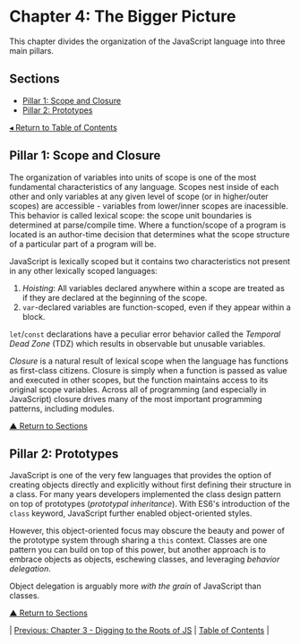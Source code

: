 # Chapter 4: The Bigger Picture
This chapter divides the organization of the JavaScript language into three main pillars.

## Sections
* [Pillar 1: Scope and Closure](#pillar-1-scope-and-closure)
* [Pillar 2: Prototypes](#pillar-2-prototypes)

[◂ Return to Table of Contents](../README.md)

## Pillar 1: Scope and Closure
The organization of variables into units of scope is one of the most fundamental characteristics of any language. Scopes nest inside of each other and only variables at any given level of scope (or in higher/outer scopes) are accessible - variables from lower/inner scopes are inacessible. This behavior is called lexical scope: the scope unit boundaries is determined at parse/compile time. Where a function/scope of a program is located is an author-time decision that determines what the scope structure of a particular part of a program will be.

JavaScript is lexically scoped but it contains two characteristics not present in any other lexically scoped languages:
1. _Hoisting_: All variables declared anywhere within a scope are treated as if they are declared at the beginning of the scope.
2. `var`-declared variables are function-scoped, even if they appear within a block.

`let`/`const` declarations have a peculiar error behavior called the _Temporal Dead Zone_ (TDZ) which results in observable but unusable variables.

_Closure_ is a natural result of lexical scope when the language has functions as first-class citizens. Closure is simply when a function is passed as value and executed in other scopes, but the function maintains access to its original scope variables. Across all of programming (and especially in JavaScript) closure drives many of the most important programming patterns, including modules.

[▲ Return to Sections](#sections)

## Pillar 2: Prototypes
JavaScript is one of the very few languages that provides the option of creating objects directly and explicitly without first defining their structure in a class. For many years developers implemented the class design pattern on top of prototypes (_prototypal inheritance_). With ES6's introduction of the `class` keyword, JavaScript further enabled object-oriented styles.

However, this object-oriented focus may obscure the beauty and power of the prototype system through sharing a `this` context. Classes are one pattern you can build on top of this power, but another approach is to embrace objects as objects, eschewing classes, and leveraging _behavior delegation_.

Object delegation is arguably more _with the grain_ of JavaScript than classes.

[▲ Return to Sections](#sections)

| [Previous: Chapter 3 - Digging to the Roots of JS](../03/README.md) | [Table of Contents](../README.md#table-of-contents) |
